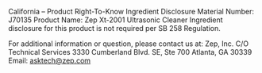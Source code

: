  
 
 
California – Product Right-To-Know Ingredient Disclosure 
Material Number: J70135 
Product Name: Zep Xt-2001 Ultrasonic Cleaner 
Ingredient disclosure for this product is not required per SB 258 Regulation. 
 
For additional information or question, please contact us at: 
Zep, Inc. 
C/O Technical Services 
3330 Cumberland Blvd. SE, Ste 700 
Atlanta, GA 30339 
Email: asktech@zep.com 
 
 
 
 
